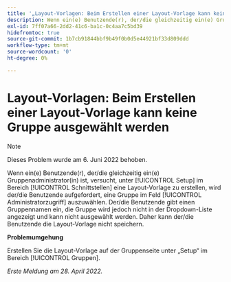 ```yaml
---
title: '„Layout-Vorlagen: Beim Erstellen einer Layout-Vorlage kann keine Gruppe ausgewählt werden.“'
description: Wenn ein(e) Benutzende(r), der/die gleichzeitig ein(e) Gruppenadministrator(in) ist, versucht, unter „Setup“ im Bereich [!UICONTROL Schnittstellen] eine Layout-Vorlage zu erstellen, wird der/die Benutzende aufgefordert, eine Gruppe im Feld [!UICONTROL Administratorzugriff] auszuwählen. Der/die Benutzende gibt einen Gruppennamen ein, die Gruppe wird jedoch nicht in der Dropdown-Liste angezeigt und kann nicht ausgewählt werden. Daher kann der/die Benutzende die Layout-Vorlage nicht speichern.
exl-id: 7ff07a66-2dd2-41c6-ba1c-0c4aa7c5bd39
hidefromtoc: true
source-git-commit: 1b7cb91844bbf9b49f0b0d5e44921bf33d809ddd
workflow-type: tm+mt
source-wordcount: '0'
ht-degree: 0%

---
```


# Layout-Vorlagen: Beim Erstellen einer Layout-Vorlage kann keine Gruppe ausgewählt werden

>[!NOTE]
>
>Dieses Problem wurde am 6. Juni 2022 behoben.

Wenn ein(e) Benutzende(r), der/die gleichzeitig ein(e) Gruppenadministrator(in) ist, versucht, unter [!UICONTROL Setup] im Bereich [!UICONTROL Schnittstellen] eine Layout-Vorlage zu erstellen, wird der/die Benutzende aufgefordert, eine Gruppe im Feld [!UICONTROL Administratorzugriff] auszuwählen. Der/die Benutzende gibt einen Gruppennamen ein, die Gruppe wird jedoch nicht in der Dropdown-Liste angezeigt und kann nicht ausgewählt werden. Daher kann der/die Benutzende die Layout-Vorlage nicht speichern.

**Problemumgehung**

Erstellen Sie die Layout-Vorlage auf der Gruppenseite unter „Setup“ im Bereich [!UICONTROL Gruppen].

_Erste Meldung am 28. April 2022._

